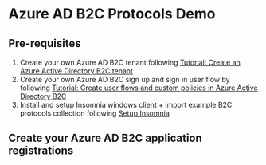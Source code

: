 # Azure AD B2C Protocols Demo

## Pre-requisites
1. Create your own Azure AD B2C tenant following [Tutorial: Create an Azure Active Directory B2C tenant](https://learn.microsoft.com/en-us/azure/active-directory-b2c/tutorial-create-tenant)
2. Create your own Azure AD B2C sign up and sign in user flow by following [Tutorial: Create user flows and custom policies in Azure Active Directory B2C ](https://learn.microsoft.com/en-us/azure/active-directory-b2c/tutorial-create-user-flows?pivots=b2c-user-flow)
3. Install and setup Insomnia windows client + import example B2C protocols collection following [Setup Insomnia](https://github.com/jasonfritts/insomnia/blob/main/README.md)

## Create your Azure AD B2C application registrations
